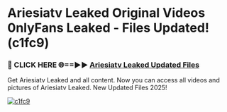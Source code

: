 # Ariesiatv Leaked Original Videos 0nlyFans Leaked - Files Updated! (c1fc9)

<h3>🔴 CLICK HERE 🌐==►► <a href="https://tinyurl.com/ehrbuxhb" rel="nofollow">Ariesiatv Leaked Updated Files</a></h3>

Get Ariesiatv Leaked and all content. Now you can access all videos and pictures of Ariesiatv Leaked. New Updated Files 2025!

[![c1fc9](https://i.imgur.com/lVYEuWS.gif)](https://tinyurl.com/ehrbuxhb)
